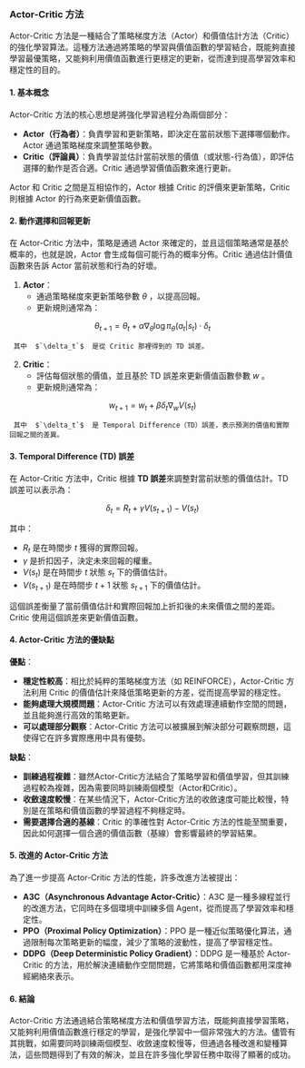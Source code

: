 ### Actor-Critic 方法

Actor-Critic 方法是一種結合了策略梯度方法（Actor）和價值估計方法（Critic）的強化學習算法。這種方法通過將策略的學習與價值函數的學習結合，既能夠直接學習最優策略，又能夠利用價值函數進行更穩定的更新，從而達到提高學習效率和穩定性的目的。

#### 1. 基本概念

Actor-Critic 方法的核心思想是將強化學習過程分為兩個部分：
- **Actor（行為者）**：負責學習和更新策略，即決定在當前狀態下選擇哪個動作。Actor 通過策略梯度來調整策略參數。
- **Critic（評論員）**：負責學習並估計當前狀態的價值（或狀態-行為值），即評估選擇的動作是否合適。Critic 通過學習價值函數來進行更新。

Actor 和 Critic 之間是互相協作的，Actor 根據 Critic 的評價來更新策略，Critic 則根據 Actor 的行為來更新價值函數。

#### 2. 動作選擇和回報更新

在 Actor-Critic 方法中，策略是通過 Actor 來確定的，並且這個策略通常是基於概率的，也就是說，Actor 會生成每個可能行為的概率分佈。Critic 通過估計價值函數來告訴 Actor 當前狀態和行為的好壞。

1. **Actor**：
   - 通過策略梯度來更新策略參數  $`\theta`$ ，以提高回報。
   - 更新規則通常為：
     
```math
\theta_{t+1} = \theta_t + \alpha \nabla_\theta \log \pi_\theta(a_t|s_t) \cdot \delta_t
```

     其中  $`\delta_t`$  是從 Critic 那裡得到的 TD 誤差。

2. **Critic**：
   - 評估每個狀態的價值，並且基於 TD 誤差來更新價值函數參數  $`w`$ 。
   - 更新規則通常為：
     
```math
w_{t+1} = w_t + \beta \delta_t \nabla_w V(s_t)
```

     其中  $`\delta_t`$  是 Temporal Difference（TD）誤差，表示預測的價值和實際回報之間的差異。

#### 3. Temporal Difference (TD) 誤差

在 Actor-Critic 方法中，Critic 根據 **TD 誤差**來調整對當前狀態的價值估計。TD 誤差可以表示為：


```math
\delta_t = R_t + \gamma V(s_{t+1}) - V(s_t)
```


其中：
-  $`R_t`$  是在時間步  $`t`$  獲得的實際回報。
-  $`\gamma`$  是折扣因子，決定未來回報的權重。
-  $`V(s_t)`$  是在時間步  $`t`$  狀態  $`s_t`$  下的價值估計。
-  $`V(s_{t+1})`$  是在時間步  $`t+1`$  狀態  $`s_{t+1}`$  下的價值估計。

這個誤差衡量了當前價值估計和實際回報加上折扣後的未來價值之間的差距。Critic 使用這個誤差來更新價值函數。

#### 4. Actor-Critic 方法的優缺點

**優點**：
- **穩定性較高**：相比於純粹的策略梯度方法（如 REINFORCE），Actor-Critic 方法利用 Critic 的價值估計來降低策略更新的方差，從而提高學習的穩定性。
- **能夠處理大規模問題**：Actor-Critic 方法可以有效處理連續動作空間的問題，並且能夠進行高效的策略更新。
- **可以處理部分觀察**：Actor-Critic 方法可以被擴展到解決部分可觀察問題，這使得它在許多實際應用中具有優勢。

**缺點**：
- **訓練過程複雜**：雖然Actor-Critic方法結合了策略學習和價值學習，但其訓練過程較為複雜，因為需要同時訓練兩個模型（Actor和Critic）。
- **收斂速度較慢**：在某些情況下，Actor-Critic方法的收斂速度可能比較慢，特別是在策略和價值函數的學習過程不夠穩定時。
- **需要選擇合適的基線**：Critic 的準確性對 Actor-Critic 方法的性能至關重要，因此如何選擇一個合適的價值函數（基線）會影響最終的學習結果。

#### 5. 改進的 Actor-Critic 方法

為了進一步提高 Actor-Critic 方法的性能，許多改進方法被提出：
- **A3C（Asynchronous Advantage Actor-Critic）**：A3C 是一種多線程並行的改進方法，它同時在多個環境中訓練多個 Agent，從而提高了學習效率和穩定性。
- **PPO（Proximal Policy Optimization）**：PPO 是一種近似策略優化算法，通過限制每次策略更新的幅度，減少了策略的波動性，提高了學習穩定性。
- **DDPG（Deep Deterministic Policy Gradient）**：DDPG 是一種基於 Actor-Critic 的方法，用於解決連續動作空間問題，它將策略和價值函數都用深度神經網絡來表示。

#### 6. 結論

Actor-Critic 方法通過結合策略梯度方法和價值學習方法，既能夠直接學習策略，又能夠利用價值函數進行穩定的學習，是強化學習中一個非常強大的方法。儘管有其挑戰，如需要同時訓練兩個模型、收斂速度較慢等，但通過各種改進和變種算法，這些問題得到了有效的解決，並且在許多強化學習任務中取得了顯著的成功。